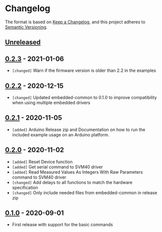 # Changelog

The format is based on [Keep a Changelog](https://keepachangelog.com/en/1.0.0/),
and this project adheres to [Semantic Versioning](https://semver.org/spec/v2.0.0.html).

## [Unreleased]

## [0.2.3] - 2021-01-06

 * `[changed]` Warn if the firmware version is older than 2.2 in the examples

## [0.2.2] - 2020-12-15

 * `[changed]` Updated embedded-common to 0.1.0 to improve compatibility when
               using multiple embedded drivers

## [0.2.1] - 2020-11-05

 * `[added]` Arduino Release zip and Documentation on how to run the included
             example usage on an Arduino platform.

## [0.2.0] - 2020-11-02

 * `[added]`   Reset Device function
 * `[added]`   Get serial command to SVM40 driver
 * `[added]`   Read Measured Values As Integers With Raw Parameters command to
               SVM40 driver
 * `[changed]` Add delays to all functions to match the hardware specification
 * `[changed]` Only include needed files from embedded-common in release zip

## [0.1.0] - 2020-09-01

 * First release with support for the basic commands

[Unreleased]: https://github.com/Sensirion/embedded-svm40/compare/0.2.3...master
[0.2.3]: https://github.com/Sensirion/embedded-svm40/compare/0.2.2...0.2.3
[0.2.2]: https://github.com/Sensirion/embedded-svm40/compare/0.2.1...0.2.2
[0.2.1]: https://github.com/Sensirion/embedded-svm40/compare/0.2.0...0.2.1
[0.2.0]: https://github.com/Sensirion/embedded-svm40/compare/0.1.0...0.2.0
[0.1.0]: https://github.com/Sensirion/embedded-svm40/releases/tag/0.1.0
